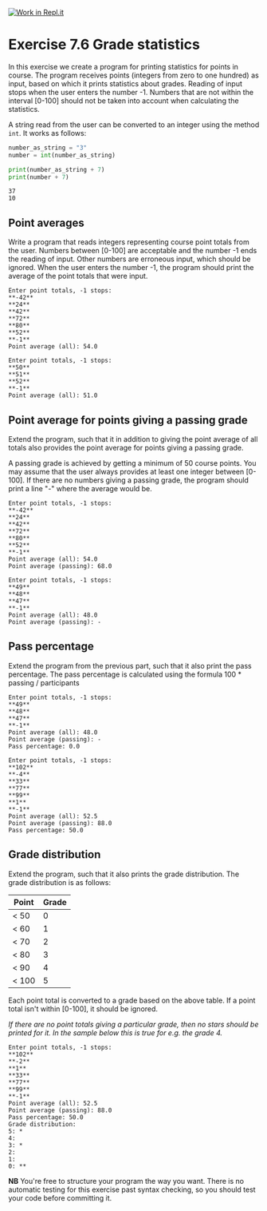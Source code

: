 [![Work in Repl.it](https://classroom.github.com/assets/work-in-replit-14baed9a392b3a25080506f3b7b6d57f295ec2978f6f33ec97e36a161684cbe9.svg)](https://classroom.github.com/online_ide?assignment_repo_id=6774885&assignment_repo_type=AssignmentRepo)
# Exercise 7.6 Grade statistics

In this exercise we create a program for printing statistics for points in course. The program receives points (integers from zero to one hundred) as input, based on which it prints statistics about grades. Reading of input stops when the user enters the number -1. Numbers that are not within the interval [0-100] should not be taken into account when calculating the statistics.

A string read from the user can be converted to an integer using the method `int`. It works as follows:

```python
number_as_string = "3"
number = int(number_as_string)

print(number_as_string + 7)
print(number + 7)
```

```plaintext
37
10
```

## Point averages

Write a program that reads integers representing course point totals from the user. Numbers between [0-100] are acceptable and the number -1 ends the reading of input. Other numbers are erroneous input, which should be ignored. When the user enters the number -1, the program should print the average of the point totals that were input.

```plaintext
Enter point totals, -1 stops:
**-42**
**24**
**42**
**72**
**80**
**52**
**-1**
Point average (all): 54.0
```

```plaintext
Enter point totals, -1 stops:
**50**
**51**
**52**
**-1**
Point average (all): 51.0
```

## Point average for points giving a passing grade

Extend the program, such that it in addition to giving the point average of all totals also provides the point average for points giving a passing grade.

A passing grade is achieved by getting a minimum of 50 course points. You may assume that the user always provides at least one integer between [0-100]. If there are no numbers giving a passing grade, the program should print a line "-" where the average would be.

```plaintext
Enter point totals, -1 stops:
**-42**
**24**
**42**
**72**
**80**
**52**
**-1**
Point average (all): 54.0
Point average (passing): 68.0
```

```plaintext
Enter point totals, -1 stops:
**49**
**48**
**47**
**-1**
Point average (all): 48.0
Point average (passing): -
```

## Pass percentage

Extend the program from the previous part, such that it also print the pass percentage. The pass percentage is calculated using the formula 100 * passing / participants

```plaintext
Enter point totals, -1 stops:
**49**
**48**
**47**
**-1**
Point average (all): 48.0
Point average (passing): -
Pass percentage: 0.0
```

```plaintext
Enter point totals, -1 stops:
**102**
**-4**
**33**
**77**
**99**
**1**
**-1**
Point average (all): 52.5
Point average (passing): 88.0
Pass percentage: 50.0
```

## Grade distribution

Extend the program, such that it also prints the grade distribution. The grade distribution is as follows:

Point | Grade
--- | ---
< 50 | 0
< 60 | 1
< 70 | 2
< 80 | 3
< 90 | 4
< 100 | 5

Each point total is converted to a grade based on the above table. If a point total isn't within [0-100], it should be ignored.

*If there are no point totals giving a particular grade, then no stars should be printed for it. In the sample below this is true for e.g. the grade 4.*

```plaintext
Enter point totals, -1 stops:
**102**
**-2**
**1**
**33**
**77**
**99**
**-1**
Point average (all): 52.5
Point average (passing): 88.0
Pass percentage: 50.0
Grade distribution:
5: *
4:
3: *
2:
1:
0: **
```

**NB** You're free to structure your program the way you want. There is no automatic testing for this exercise past syntax checking, so you should test your code before committing it.
